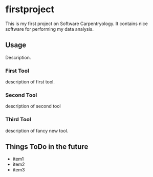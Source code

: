 # firstproject
This is my first project on Software Carpentryology.
It contains nice software for performing my data analysis.

## Usage
Description.

### First Tool
description of first tool.

### Second Tool
description of second tool

### Third Tool
description of fancy new tool.

## Things ToDo in the future

- item1
- item2
- item3


